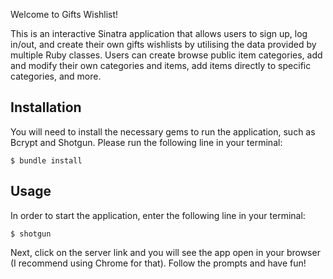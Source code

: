 Welcome to Gifts Wishlist!

This is an interactive Sinatra application that allows users to sign up, log in/out, and create their own gifts wishlists by utilising the data provided by multiple Ruby classes. Users can create browse public item categories, add and modify their own categories and items, add items directly to specific categories, and more.


## Installation


You will need to install the necessary gems to run the application, such as Bcrypt and Shotgun. Please run the following line in your terminal:



 ``$ bundle install``


 ## Usage
 

In order to start the application, enter the following line in your terminal:


``$ shotgun``



Next, click on the server link and you will see the app open in your browser (I recommend using Chrome for that). Follow the prompts and have fun!



